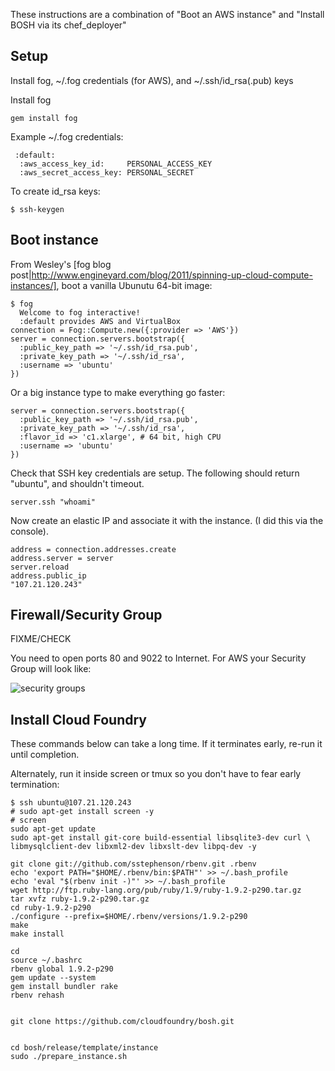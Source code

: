These instructions are a combination of "Boot an AWS instance" and "Install BOSH via its chef_deployer"

## Setup

Install fog, \~/.fog credentials (for AWS), and \~/.ssh/id_rsa(.pub) keys

Install fog

```
gem install fog
```

Example \~/.fog credentials:

```
 :default:
  :aws_access_key_id:     PERSONAL_ACCESS_KEY
  :aws_secret_access_key: PERSONAL_SECRET
```
To create id_rsa keys:

```
$ ssh-keygen
```

## Boot instance

From Wesley's [fog blog post|http://www.engineyard.com/blog/2011/spinning-up-cloud-compute-instances/], boot a vanilla Ubunutu 64-bit image:

```
$ fog
  Welcome to fog interactive!
  :default provides AWS and VirtualBox
connection = Fog::Compute.new({:provider => 'AWS'})
server = connection.servers.bootstrap({
  :public_key_path => '~/.ssh/id_rsa.pub',
  :private_key_path => '~/.ssh/id_rsa',
  :username => 'ubuntu'
})
```

Or a big instance type to make everything go faster:

```
server = connection.servers.bootstrap({
  :public_key_path => '~/.ssh/id_rsa.pub',
  :private_key_path => '~/.ssh/id_rsa',
  :flavor_id => 'c1.xlarge', # 64 bit, high CPU
  :username => 'ubuntu'
})
```

Check that SSH key credentials are setup. The following should return "ubuntu", and shouldn't timeout.

```
server.ssh "whoami"
```

Now create an elastic IP and associate it with the instance. (I did this via the console).

```
address = connection.addresses.create
address.server = server
server.reload
address.public_ip
"107.21.120.243"
```

## Firewall/Security Group

FIXME/CHECK

You need to open ports 80 and 9022 to Internet. For AWS your Security Group will look like:

![security groups](https://img.skitch.com/20111212-nj6grrj6utrh9rx6qgcede75pp.png)

## Install Cloud Foundry

These commands below can take a long time. If it terminates early, re-run it until completion.

Alternately, run it inside screen or tmux so you don't have to fear early termination:

```
$ ssh ubuntu@107.21.120.243
# sudo apt-get install screen -y
# screen
sudo apt-get update
sudo apt-get install git-core build-essential libsqlite3-dev curl \
libmysqlclient-dev libxml2-dev libxslt-dev libpq-dev -y

git clone git://github.com/sstephenson/rbenv.git .rbenv
echo 'export PATH="$HOME/.rbenv/bin:$PATH"' >> ~/.bash_profile
echo 'eval "$(rbenv init -)"' >> ~/.bash_profile
wget http://ftp.ruby-lang.org/pub/ruby/1.9/ruby-1.9.2-p290.tar.gz
tar xvfz ruby-1.9.2-p290.tar.gz
cd ruby-1.9.2-p290
./configure --prefix=$HOME/.rbenv/versions/1.9.2-p290
make
make install

cd
source ~/.bashrc
rbenv global 1.9.2-p290
gem update --system
gem install bundler rake
rbenv rehash

   
git clone https://github.com/cloudfoundry/bosh.git


cd bosh/release/template/instance
sudo ./prepare_instance.sh


```
